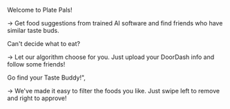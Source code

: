 Welcome to Plate Pals!

-> Get food suggestions from trained AI software and find friends who have similar taste buds.

Can't decide what to eat?

-> Let our algorithm choose for you. Just upload your DoorDash info and follow some friends!

Go find your Taste Buddy!",

-> We've made it easy to filter the foods you like. Just swipe left to remove and right to approve!
